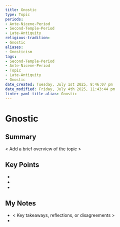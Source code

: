 ```yaml
---
title: Gnostic
type: Topic
periods:
- Ante-Nicene-Period
- Second-Temple-Period
- Late-Antiquity
religious-tradition:
- Gnostic
aliases:
- Gnosticism
tags:
- Second-Temple-Period
- Ante-Nicene-Period
- Topic
- Late-Antiquity
- Gnostic
date_created: Tuesday, July 1st 2025, 8:46:07 pm
date_modified: Friday, July 4th 2025, 11:43:44 pm
linter-yaml-title-alias: Gnostic
---
```


# Gnostic

## Summary
< Add a brief overview of the topic >

## Key Points
- 
- 
- 

## My Notes
- < Key takeaways, reflections, or disagreements >
- 